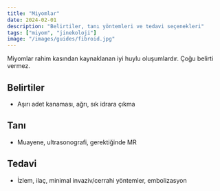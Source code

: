 ```yaml
---
title: "Miyomlar"
date: 2024-02-01
description: "Belirtiler, tanı yöntemleri ve tedavi seçenekleri"
tags: ["miyom", "jinekoloji"]
image: "/images/guides/fibroid.jpg"
---
```


Miyomlar rahim kasından kaynaklanan iyi huylu oluşumlardır. Çoğu belirti vermez.

## Belirtiler
- Aşırı adet kanaması, ağrı, sık idrara çıkma

## Tanı
- Muayene, ultrasonografi, gerektiğinde MR

## Tedavi
- İzlem, ilaç, minimal invaziv/cerrahi yöntemler, embolizasyon



